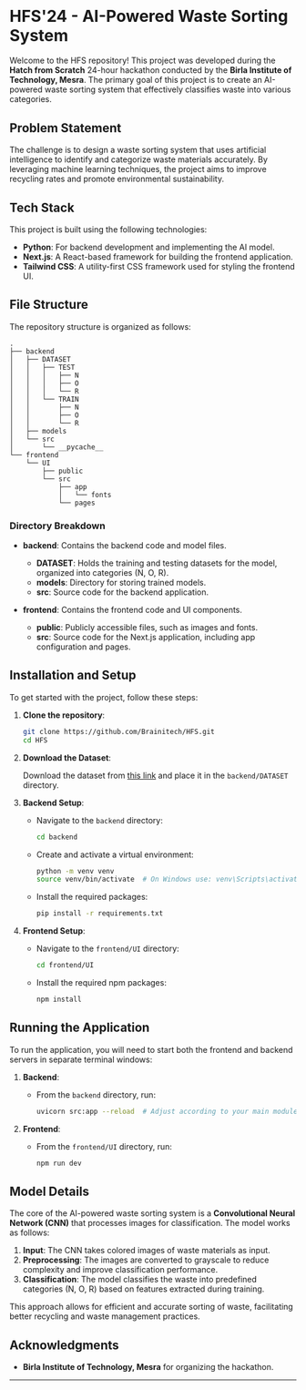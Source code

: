 ## ㅤ

# HFS'24 - AI-Powered Waste Sorting System

Welcome to the HFS repository! This project was developed during the **Hatch from Scratch** 24-hour hackathon conducted by the **Birla Institute of Technology, Mesra**. The primary goal of this project is to create an AI-powered waste sorting system that effectively classifies waste into various categories.

## Problem Statement

The challenge is to design a waste sorting system that uses artificial intelligence to identify and categorize waste materials accurately. By leveraging machine learning techniques, the project aims to improve recycling rates and promote environmental sustainability.

## Tech Stack

This project is built using the following technologies:

- **Python**: For backend development and implementing the AI model.
- **Next.js**: A React-based framework for building the frontend application.
- **Tailwind CSS**: A utility-first CSS framework used for styling the frontend UI.

## File Structure

The repository structure is organized as follows:

```
.
├── backend
│   ├── DATASET
│   │   ├── TEST
│   │   │   ├── N
│   │   │   ├── O
│   │   │   └── R
│   │   └── TRAIN
│   │       ├── N
│   │       ├── O
│   │       └── R
│   ├── models
│   └── src
│       └── __pycache__
└── frontend
    └── UI
        ├── public
        └── src
            ├── app
            │   └── fonts
            └── pages
```

### Directory Breakdown

- **backend**: Contains the backend code and model files.

  - **DATASET**: Holds the training and testing datasets for the model, organized into categories (N, O, R).
  - **models**: Directory for storing trained models.
  - **src**: Source code for the backend application.

- **frontend**: Contains the frontend code and UI components.
  - **public**: Publicly accessible files, such as images and fonts.
  - **src**: Source code for the Next.js application, including app configuration and pages.

## Installation and Setup

To get started with the project, follow these steps:

1. **Clone the repository**:

   ```bash
   git clone https://github.com/Brainitech/HFS.git
   cd HFS
   ```

2. **Download the Dataset**:

   Download the dataset from [this link](https://drive.google.com/file/d/1ijLB23HMNHvvZ2Q9LffMkkhQeX9LgzHW/view?usp=drive_link) and place it in the `backend/DATASET` directory.

3. **Backend Setup**:

   - Navigate to the `backend` directory:
     ```bash
     cd backend
     ```
   - Create and activate a virtual environment:
     ```bash
     python -m venv venv
     source venv/bin/activate  # On Windows use: venv\Scripts\activate
     ```
   - Install the required packages:
     ```bash
     pip install -r requirements.txt
     ```

4. **Frontend Setup**:
   - Navigate to the `frontend/UI` directory:
     ```bash
     cd frontend/UI
     ```
   - Install the required npm packages:
     ```bash
     npm install
     ```

## Running the Application

To run the application, you will need to start both the frontend and backend servers in separate terminal windows:

1. **Backend**:

   - From the `backend` directory, run:
     ```bash
     uvicorn src:app --reload  # Adjust according to your main module
     ```

2. **Frontend**:
   - From the `frontend/UI` directory, run:
     ```bash
     npm run dev
     ```

## Model Details

The core of the AI-powered waste sorting system is a **Convolutional Neural Network (CNN)** that processes images for classification. The model works as follows:

1. **Input**: The CNN takes colored images of waste materials as input.
2. **Preprocessing**: The images are converted to grayscale to reduce complexity and improve classification performance.
3. **Classification**: The model classifies the waste into predefined categories (N, O, R) based on features extracted during training.

This approach allows for efficient and accurate sorting of waste, facilitating better recycling and waste management practices.

## Acknowledgments

- **Birla Institute of Technology, Mesra** for organizing the hackathon.

---
